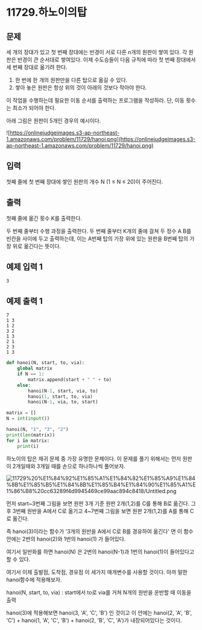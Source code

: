 # 11729.하노이의탑

## 문제

세 개의 장대가 있고 첫 번째 장대에는 반경이 서로 다른 n개의 원판이 쌓여 있다. 각 원판은 반경이 큰 순서대로 쌓여있다. 이제 수도승들이 다음 규칙에 따라 첫 번째 장대에서 세 번째 장대로 옮기려 한다.

1. 한 번에 한 개의 원판만을 다른 탑으로 옮길 수 있다.
2. 쌓아 놓은 원판은 항상 위의 것이 아래의 것보다 작아야 한다.

이 작업을 수행하는데 필요한 이동 순서를 출력하는 프로그램을 작성하라. 단, 이동 횟수는 최소가 되어야 한다.

아래 그림은 원판이 5개인 경우의 예시이다.

![https://onlinejudgeimages.s3-ap-northeast-1.amazonaws.com/problem/11729/hanoi.png](https://onlinejudgeimages.s3-ap-northeast-1.amazonaws.com/problem/11729/hanoi.png)

## 입력

첫째 줄에 첫 번째 장대에 쌓인 원판의 개수 N (1 ≤ N ≤ 20)이 주어진다.

## 출력

첫째 줄에 옮긴 횟수 K를 출력한다.

두 번째 줄부터 수행 과정을 출력한다. 두 번째 줄부터 K개의 줄에 걸쳐 두 정수 A B를 빈칸을 사이에 두고 출력하는데, 이는 A번째 탑의 가장 위에 있는 원판을 B번째 탑의 가장 위로 옮긴다는 뜻이다.

## 예제 입력 1

```
3

```

## 예제 출력 1

```
7
1 3
1 2
3 2
1 3
2 1
2 3
1 3
```

```python
def hanoi(N, start, to, via):
    global matrix
    if N == 1:
        matrix.append(start + " " + to)
    else:
        hanoi(N-1, start, via, to)
        hanoi(1, start, to, via)
        hanoi(N-1, via, to, start)

matrix = []
N = int(input())

hanoi(N, "1", "3", "2")
print(len(matrix))
for i in matrix:
    print(i)
```

하노이의 탑은 재귀 문제 중 가장 유명한 문제이다. 이 문제를 풀기 위해서는 먼저 원판이 2개일때와 3개일 때를 손으로 하나하나씩 풀어보자.

![11729%20%E1%84%92%E1%85%A1%E1%84%82%E1%85%A9%E1%84%8B%E1%85%B5%E1%84%8B%E1%85%B4%E1%84%90%E1%85%A1%E1%86%B8%20cc63289f4d9945469ce99aac894c8418/Untitled.png](11729%20%E1%84%92%E1%85%A1%E1%84%82%E1%85%A9%E1%84%8B%E1%85%B5%E1%84%8B%E1%85%B4%E1%84%90%E1%85%A1%E1%86%B8%20cc63289f4d9945469ce99aac894c8418/Untitled.png)

먼저 start~3번째 그림을 보면 원판 3개 기준 원판 2개(1,2)를 C를 통해 B로 옮긴다. 그 후 3번째 원반을 A에서 C로 옮기고 4~7번째 그림을 보면 원판 2개(1,2)를 A를 통해 C로 옮긴다.

즉 hanoi(3)이라는 함수가 '3개의 원반을 A에서 C로 B를 경유하여 옮긴다' 면 이 함수 안에는 2번의 hanoi(2)와 1번의 hanoi(1) 가 들어있다.

여기서 일반화를 하면 hanoi(N) 은 2번의 hanoi(N-1)과 1번의 hanoi(1)이 들어있다고 할 수 있다.

여기서 이제 출발점, 도착점, 경유점 이 세가지 매개변수를 사용할 것이다. 아까 말한 hanoi함수에 적용해보자.

hanoi(N, start, to, via) : start에서 to로 via를 거쳐 N개의 원반을 운반할 때 이동을 출력

hanoi(3)에 적용해보면 hanoi(3, 'A', 'C', 'B') 인 것이고 이 안에는 hanoi(2, 'A', 'B', 'C') + hanoi(1, 'A', 'C', 'B') + hanoi(2, 'B', 'C', 'A')가 내장되어있다는 것이다.